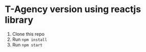 # T-Agency version using reactjs library

1. Clone this repo
2. Run `npm install`
3. Run `npm start`
